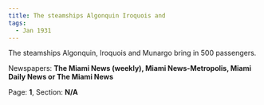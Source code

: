```yaml
---  
title: The steamships Algonquin Iroquois and  
tags:  
  - Jan 1931  
---  
```

  
The steamships Algonquin, Iroquois and Munargo bring in 500 passengers.  
  
Newspapers: **The Miami News (weekly), Miami News-Metropolis, Miami Daily News or The Miami News**  
  
Page: **1**, Section: **N/A** 
